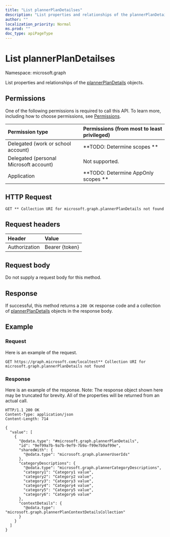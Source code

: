 ```yaml
---
title: "List plannerPlanDetailses"
description: "List properties and relationships of the plannerPlanDetails objects."
author: ""
localization_priority: Normal
ms.prod: ""
doc_type: apiPageType
---
```


# List plannerPlanDetailses

Namespace: microsoft.graph

List properties and relationships of the [plannerPlanDetails](../resources/plannerplandetails.md) objects.

## Permissions
One of the following permissions is required to call this API. To learn more, including how to choose permissions, see [Permissions](/concepts/permissions-reference.md).

|Permission type|Permissions (from most to least privileged)|
|:---|:---|
|Delegated (work or school account)|**TODO: Determine scopes **|
|Delegated (personal Microsoft account)|Not supported.|
|Application|**TODO: Determine AppOnly scopes **|

## HTTP Request
<!-- {
  "blockType": "ignored"
}
-->
``` http
GET ** Collection URI for microsoft.graph.plannerPlanDetails not found
```

## Request headers
|Header|Value|
|:---|:---|
|Authorization|Bearer {token}|

## Request body
Do not supply a request body for this method.

## Response
If successful, this method returns a `200 OK` response code and a collection of [plannerPlanDetails](../resources/plannerplandetails.md) objects in the response body.

## Example

### Request
Here is an example of the request.
<!-- {
  "blockType": "request",
  "name": "get_plannerplandetails"
}
-->
``` http
GET https://graph.microsoft.com/localtest** Collection URI for microsoft.graph.plannerPlanDetails not found
```

### Response
Here is an example of the response. Note: The response object shown here may be truncated for brevity. All of the properties will be returned from an actual call.
<!-- {
  "blockType": "response",
  "truncated": true,
  "@odata.type": "collection(microsoft.graph.plannerplandetails)"
}
-->
``` http
HTTP/1.1 200 OK
Content-Type: application/json
Content-Length: 714

{
  "value": [
    {
      "@odata.type": "#microsoft.graph.plannerPlanDetails",
      "id": "9ef99a7b-9a7b-9ef9-7b9a-f99e7b9af99e",
      "sharedWith": {
        "@odata.type": "microsoft.graph.plannerUserIds"
      },
      "categoryDescriptions": {
        "@odata.type": "microsoft.graph.plannerCategoryDescriptions",
        "category1": "Category1 value",
        "category2": "Category2 value",
        "category3": "Category3 value",
        "category4": "Category4 value",
        "category5": "Category5 value",
        "category6": "Category6 value"
      },
      "contextDetails": {
        "@odata.type": "microsoft.graph.plannerPlanContextDetailsCollection"
      }
    }
  ]
}
```

